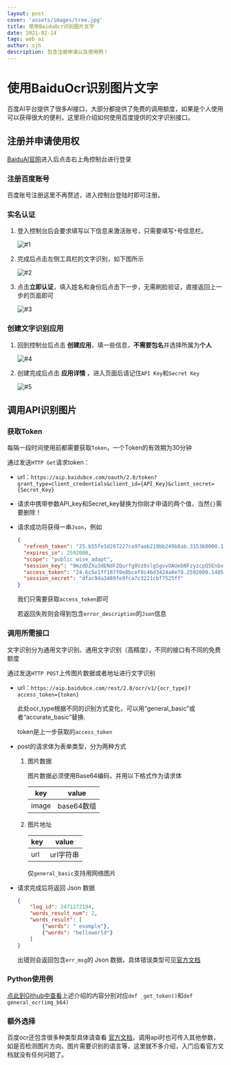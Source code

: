 ```yaml
---
layout: post
cover: 'assets/images/tree.jpg'
title: 使用BaiduOcr识别图片文字
date: 2021-02-14
tags: web ai
author: sjh
description: 包含注册申请以及使用例！
---
```


# 使用BaiduOcr识别图片文字

百度AI平台提供了很多AI接口，大部分都提供了免费的调用额度，如果是个人使用可以获得很大的便利，这里将介绍如何使用百度提供的文字识别接口。

## 注册并申请使用权

[BaiduAI官网](https://ai.baidu.com/)进入后点击右上角控制台进行登录

### 注册百度账号

百度账号注册这里不再赘述，进入控制台登陆时即可注册。

### 实名认证

1. 登入控制台后会要求填写以下信息来激活账号，只需要填写`*`号信息栏。

   ![#1](https://i.loli.net/2021/02/14/SK3zbi5NUAHoPOj.jpg)

2. 完成后点击左侧工具栏的文字识别，如下图所示

   ![#2](https://i.loli.net/2021/02/14/bAF5XQBje4CSOHR.jpg)

3. 点击**立即认证**，填入姓名和身份后点击下一步，无需刷脸验证，直接返回上一步的页面即可

   ![#3](https://i.loli.net/2021/02/14/YUC32t7WH6xpiID.jpg)

### 创建文字识别应用

1. 回到控制台后点击 **创建应用**，填一些信息，**不需要包名**并选择所属为**个人**

   ![#4](https://i.loli.net/2021/02/14/uIH4jaeSwGJxEXp.jpg)

2. 创建完成后点击 **应用详情** ，进入页面后请记住`API Key`和`Secret Key`

   ![#5](https://i.loli.net/2021/02/14/xZ8SFYnuoUJwRgp.jpg)

## 调用API识别图片

### 获取Token

每隔一段时间使用前都需要获取`Token`，一个Token的有效期为30分钟

通过发送`HTTP Get`请求token：

- url：`https://aip.baidubce.com/oauth/2.0/token?grant_type=client_credentials&client_id={API_Key}&client_secret={Secret_Key}`

- 请求中携带参数API_key和Secret_key替换为你刚才申请的两个值，当然`{}`需要删除！

- 请求成功将获得一串`Json`，例如

  ```json
  {
    "refresh_token": "25.b55fe1d287227ca97aab219bb249b8ab.315360000.1798284651.282335-8574074",
    "expires_in": 2592000,
    "scope": "public wise_adapt",
    "session_key": "9mzdDZXu3dENdFZQurfg0Vz8slgSgvvOAUebNFzyzcpQ5EnbxbF+hfG9DQkpUVQdh4p6HbQcAiz5RmuBAja1JJGgIdJI",
    "access_token": "24.6c5e1ff107f0e8bcef8c46d3424a0e78.2592000.1485516651.282335-8574074",
    "session_secret": "dfac94a3489fe9fca7c3221cbf7525ff"
  }
  ```

  我们只需要获取`access_token`即可

  若返回失败则会得到包含`error_description`的`Json`信息

### 调用所需接口

文字识别分为通用文字识别、通用文字识别（高精度），不同的接口有不同的免费额度

通过发送`HTTP POST`上传图片数据或者地址进行文字识别

- url：`https://aip.baidubce.com/rest/2.0/ocr/v1/{ocr_type}?access_token={token}`

  此处ocr_type根据不同的识别方式变化，可以用“general_basic”或者“accurate_basic”替换.

  token是上一步获取的`access_token`

- post的请求体为表单类型，分为两种方式

  1. 图片数据

     图片数据必须使用Base64编码，并用以下格式作为请求体

     | key   | value      |
     | ----- | ---------- |
     | image | base64数组 |

  2. 图片地址

     | key  | value     |
     | ---- | --------- |
     | url  | url字符串 |

     仅`general_basic`支持用网络图片

- 请求完成后将返回 Json 数据

  ```json
  {
      "log_id": 2471272194,
      "words_result_num": 2,
      "words_result": [
          {"words": " example"},
          {"words": "helloworld"}
      ]
  }
  ```

  出错则会返回包含`err_msg`的 Json 数据，具体错误类型可见[官方文档](https://ai.baidu.com/ai-doc/OCR/dkibizxnx)

### Python使用例

[点此到Github中查看](https://github.com/838239178/tk-auto-study/blob/master/ocr.py)上述介绍的内容分别对应`def _get_token()`和`def general_ocr(img_b64)`

### 额外选择

百度ocr还包含很多种类型具体请查看 [官方文档](https://ai.baidu.com/ai-doc/OCR/1k3h7y3db)，调用api时也可传入其他参数，如是否检测图片方向、图片需要识别的语言等，这里就不多介绍，入门后看官方文档就没有任何问题了。